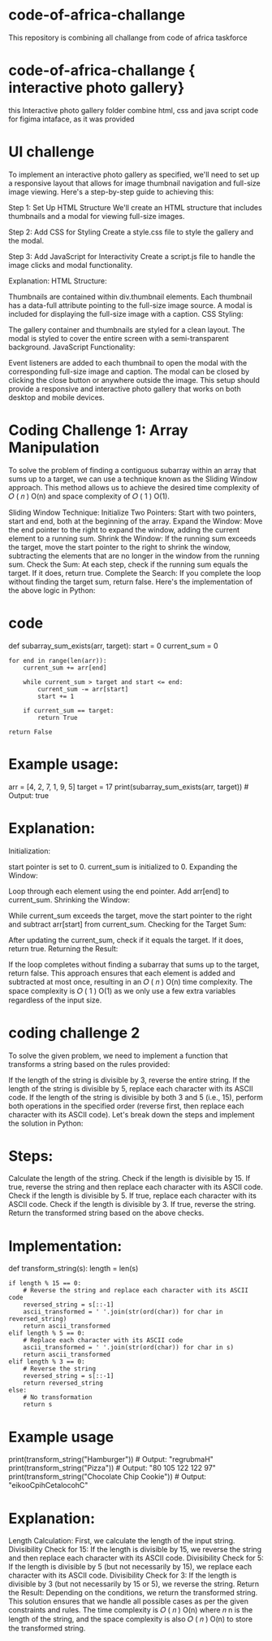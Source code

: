 # code-of-africa-challange 
This repository is combining all challange from code of africa taskforce

# code-of-africa-challange { interactive photo gallery}
this  Interactive photo gallery folder combine html, css and java script code for figima intaface, as it was provided 

# UI challenge 
To implement an interactive photo gallery as specified, we'll need to set up a responsive layout that allows for image thumbnail navigation and full-size image viewing. Here's a step-by-step guide to achieving this:

Step 1: Set Up HTML Structure
We'll create an HTML structure that includes thumbnails and a modal for viewing full-size images.

Step 2: Add CSS for Styling
Create a style.css file to style the gallery and the modal.

Step 3: Add JavaScript for Interactivity
Create a script.js file to handle the image clicks and modal functionality.

Explanation:
HTML Structure:

Thumbnails are contained within div.thumbnail elements. Each thumbnail has a data-full attribute pointing to the full-size image source.
A modal is included for displaying the full-size image with a caption.
CSS Styling:

The gallery container and thumbnails are styled for a clean layout.
The modal is styled to cover the entire screen with a semi-transparent background.
JavaScript Functionality:

Event listeners are added to each thumbnail to open the modal with the corresponding full-size image and caption.
The modal can be closed by clicking the close button or anywhere outside the image.
This setup should provide a responsive and interactive photo gallery that works on both desktop and mobile devices.

# Coding Challenge 1: Array Manipulation

To solve the problem of finding a contiguous subarray within an array that sums up to a target, we can use a technique known as the Sliding Window approach. This method allows us to achieve the desired time complexity of 
𝑂
(
𝑛
)
O(n) and space complexity of 
𝑂
(
1
)
O(1).

Sliding Window Technique:
Initialize Two Pointers: Start with two pointers, start and end, both at the beginning of the array.
Expand the Window: Move the end pointer to the right to expand the window, adding the current element to a running sum.
Shrink the Window: If the running sum exceeds the target, move the start pointer to the right to shrink the window, subtracting the elements that are no longer in the window from the running sum.
Check the Sum: At each step, check if the running sum equals the target. If it does, return true.
Complete the Search: If you complete the loop without finding the target sum, return false.
Here's the implementation of the above logic in Python:

# code

def subarray_sum_exists(arr, target):
    start = 0
    current_sum = 0
    
    for end in range(len(arr)):
        current_sum += arr[end]
        
        while current_sum > target and start <= end:
            current_sum -= arr[start]
            start += 1
        
        if current_sum == target:
            return True
    
    return False

# Example usage:
arr = [4, 2, 7, 1, 9, 5]
target = 17
print(subarray_sum_exists(arr, target))  # Output: true


# Explanation:

Initialization:

start pointer is set to 0.
current_sum is initialized to 0.
Expanding the Window:

Loop through each element using the end pointer.
Add arr[end] to current_sum.
Shrinking the Window:

While current_sum exceeds the target, move the start pointer to the right and subtract arr[start] from current_sum.
Checking for the Target Sum:

After updating the current_sum, check if it equals the target. If it does, return true.
Returning the Result:

If the loop completes without finding a subarray that sums up to the target, return false.
This approach ensures that each element is added and subtracted at most once, resulting in an 
𝑂
(
𝑛
)
O(n) time complexity. The space complexity is 
𝑂
(
1
)
O(1) as we only use a few extra variables regardless of the input size.

# coding challenge 2


To solve the given problem, we need to implement a function that transforms a string based on the rules provided:

If the length of the string is divisible by 3, reverse the entire string.
If the length of the string is divisible by 5, replace each character with its ASCII code.
If the length of the string is divisible by both 3 and 5 (i.e., 15), perform both operations in the specified order (reverse first, then replace each character with its ASCII code).
Let's break down the steps and implement the solution in Python:

# Steps:
Calculate the length of the string.
Check if the length is divisible by 15. If true, reverse the string and then replace each character with its ASCII code.
Check if the length is divisible by 5. If true, replace each character with its ASCII code.
Check if the length is divisible by 3. If true, reverse the string.
Return the transformed string based on the above checks.

# Implementation:

def transform_string(s):
    length = len(s)
    
    if length % 15 == 0:
        # Reverse the string and replace each character with its ASCII code
        reversed_string = s[::-1]
        ascii_transformed = ' '.join(str(ord(char)) for char in reversed_string)
        return ascii_transformed
    elif length % 5 == 0:
        # Replace each character with its ASCII code
        ascii_transformed = ' '.join(str(ord(char)) for char in s)
        return ascii_transformed
    elif length % 3 == 0:
        # Reverse the string
        reversed_string = s[::-1]
        return reversed_string
    else:
        # No transformation
        return s

# Example usage
print(transform_string("Hamburger"))  # Output: "regrubmaH"
print(transform_string("Pizza"))      # Output: "80 105 122 122 97"
print(transform_string("Chocolate Chip Cookie"))  # Output: "eikooCpihCetalocohC"


# Explanation:
Length Calculation: First, we calculate the length of the input string.
Divisibility Check for 15: If the length is divisible by 15, we reverse the string and then replace each character with its ASCII code.
Divisibility Check for 5: If the length is divisible by 5 (but not necessarily by 15), we replace each character with its ASCII code.
Divisibility Check for 3: If the length is divisible by 3 (but not necessarily by 15 or 5), we reverse the string.
Return the Result: Depending on the conditions, we return the transformed string.
This solution ensures that we handle all possible cases as per the given constraints and rules. The time complexity is 
𝑂
(
𝑛
)
O(n) where 
𝑛
n is the length of the string, and the space complexity is also 
𝑂
(
𝑛
)
O(n) to store the transformed string.